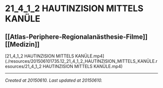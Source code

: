 # 21_4_1_2 HAUTINZISION MITTELS KANÜLE
 [[Atlas-Periphere-Regionalanästhesie-Filme]] [[Medizin]] 
---



[21\_4\_1\_2 HAUTINZISION MITTELS KANÜLE.mp4](./resources/201506101735.12_21_4_1_2_HAUTINZISION_MITTELS_KANÜLE.resources/21_4_1_2 HAUTINZISION MITTELS KANÜLE.mp4)

---

_Created at 20150610._
_Last updated at 20150610._



